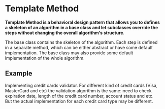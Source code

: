 # Template Method

**Template Method is a behavioral design pattern that allows you to defines a skeleton of an algorithm in a base class and let subclasses override the steps without changing the overall algorithm's structure.**

The base class contains the skeleton of the algorithm. Each step is defined in a separate method, which can be either abstract or have some default implementation. The base class may also provide some default implementation of the whole algorithm.

## Example

Implementing credit cards validator. For different kind of credit cards (Visa, MasterCard and etc) the validation algorithm is the same: need to check expiration date, length of the credit card number, account status and etc. But the actual implementation for each credit card type may be different.
